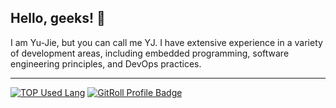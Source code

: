 ## Hello, geeks! 👋

I am Yu-Jie, but you can call me YJ. I have extensive experience in a variety of development areas, including embedded programming, software engineering principles, and DevOps practices.

<!-- 🌱 Currently active in organization [Cerana Studio](https://github.com/CeranaTeam). 

#### 🔭 What do I do and What have I done?
* I used to work on combining opencv and arduino to make an hardware-based game-assistant in [Lary Technology](https://github.com/Lary-Tech). 
* I am currently in [Cerana Studio](https://github.com/CeranaTeam), which is a team that tries to take on cases, work on projects, participate in competitions and hold study group together.
-->
<!-- ![](https://skillicons.dev/icons?perline=15&i=vue,nuxt,tailwind,expressjs,mongodb,firebase,vercel,gcp,docker,arduino) -->
---
<!-- [![YJack's GitHub stats](https://github-readme-stats.vercel.app/api?username=YJack0000)](https://github.com/anuraghazra/github-readme-stats)
<br></br>
-->

[![TOP Used Lang](https://github-readme-stats.vercel.app/api/top-langs/?username=YJack0000&layout=compact)](https://github.com/anuraghazra/github-readme-stats)
<a href="https://gitroll.io/profile/uUlXWhfcWfAVW0XbKgxkUItTxde42" target="_blank"><img src="https://gitroll.io/api/badges/profiles/v1/uUlXWhfcWfAVW0XbKgxkUItTxde42" alt="GitRoll Profile Badge"/></a>
<!-- [![trophy](https://github-profile-trophy.vercel.app/?username=YJack0000&theme=onedark)](https://github.com/ryo-ma/github-profile-trophy) -->
